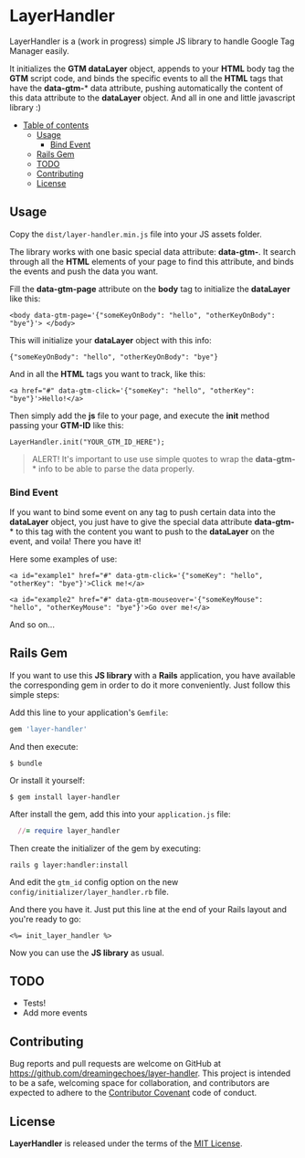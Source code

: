 # LayerHandler

LayerHandler is a (work in progress) simple JS library to handle Google Tag Manager easily.

It initializes the **GTM dataLayer** object, appends to your **HTML** body tag the **GTM** script code, and binds the specific events to all the **HTML** tags that have the **data-gtm-*** data attribute, pushing automatically the content of this data attribute to the **dataLayer** object. And all in one and little javascript library :)

* [Table of contents](#table-of-contents)
  * [Usage](#usage)
    * [Bind Event](#bind-event)
  * [Rails Gem](#rails-gem)
  * [TODO](#todo)
  * [Contributing](#contributing)
  * [License](#license)
  
## Usage

Copy the `dist/layer-handler.min.js` file into your JS assets folder.

The library works with one basic special data attribute: **data-gtm-**. It search through all the **HTML** elements of your page to find this attribute, and binds the events and push the data you want.

Fill the **data-gtm-page** attribute on the **body** tag to initialize the **dataLayer** like this:

```
<body data-gtm-page='{"someKeyOnBody": "hello", "otherKeyOnBody": "bye"}'> </body>
```

This will initialize your **dataLayer** object with this info:

```
{"someKeyOnBody": "hello", "otherKeyOnBody": "bye"}
```

And in all the **HTML** tags you want to track, like this:

```
<a href="#" data-gtm-click='{"someKey": "hello", "otherKey": "bye"}'>Hello!</a>
```

Then simply add the **js** file to your page, and execute the **init** method passing your **GTM-ID** like this:

```
LayerHandler.init("YOUR_GTM_ID_HERE");
```

> ALERT! It's important to use use simple quotes to wrap the **data-gtm-*** info to be able to parse the data properly.

### Bind Event

If you want to bind some event on any tag to push certain data into the **dataLayer** object, you just have to give the special data attribute **data-gtm-*** to this tag with the content you want to push to the **dataLayer** on the event, and voila! There you have it!

Here some examples of use:

```
<a id="example1" href="#" data-gtm-click='{"someKey": "hello", "otherKey": "bye"}'>Click me!</a>
```

```
<a id="example2" href="#" data-gtm-mouseover='{"someKeyMouse": "hello", "otherKeyMouse": "bye"}'>Go over me!</a>
```

And so on...

## Rails Gem

If you want to use this **JS library** with a **Rails** application, you have available the corresponding gem in order to do it more conveniently. Just follow this simple steps:

Add this line to your application's `Gemfile`:

```ruby
gem 'layer-handler'
```

And then execute:

```
$ bundle
```

Or install it yourself:

```
$ gem install layer-handler
```

After install the gem, add this into your `application.js` file:

```ruby
  //= require layer_handler
```

Then create the initializer of the gem by executing:

```
rails g layer:handler:install
```

And edit the `gtm_id` config option on the new  `config/initializer/layer_handler.rb` file.

And there you have it. Just put this line at the end of your Rails layout and you're ready to go:

```
<%= init_layer_handler %>
```

Now you can use the **JS library** as usual.

## TODO

- Tests!
- Add more events

## Contributing

Bug reports and pull requests are welcome on GitHub at https://github.com/dreamingechoes/layer-handler. This project is intended to be a safe, welcoming space for collaboration, and contributors are expected to adhere to the [Contributor Covenant](contributor-covenant.org) code of conduct.

## License

**LayerHandler** is released under the terms of the [MIT License](http://opensource.org/licenses/MIT).
